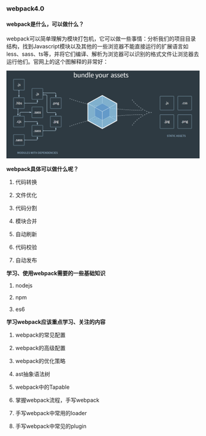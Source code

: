 ### webpack4.0

#### webpack是什么，可以做什么？

webpack可以简单理解为模块打包机，它可以做一些事情：分析我们的项目目录结构，找到Javascript模块以及其他的一些浏览器不能直接运行的扩展语言如less、sass、ts等，并将它们编译、解析为浏览器可以识别的格式文件让浏览器去运行他们。官网上的这个图解释的非常好：

![webpack可以做什么呢？](../../public/images/i101.png)

**webpack具体可以做什么呢？**

1. 代码转换

2. 文件优化

3. 代码分割

4. 模块合并

5. 自动刷新

6. 代码校验

7. 自动发布

**学习、使用webpack需要的一些基础知识**

1. nodejs

2. npm

3. es6

**学习webpack应该重点学习、关注的内容**

1. webpack的常见配置

2. webpack的高级配置

3. webpack的优化策略

4. ast抽象语法树

5. webpack中的Tapable

6. 掌握webpack流程，手写webpack

7. 手写webpack中常用的loader

8. 手写webpack中常见的plugin
